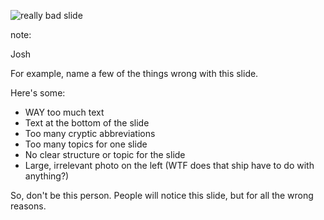 ![really bad slide](images/bad_slide.jpg)

note: 

Josh

For example, name a few of the things wrong with this slide.

Here's some:

* WAY too much text
* Text at the bottom of the slide
* Too many cryptic abbreviations
* Too many topics for one slide
* No clear structure or topic for the slide
* Large, irrelevant photo on the left
  (WTF does that ship have to do with anything?)

So, don't be this person.  People will notice this slide,
but for all the wrong reasons.